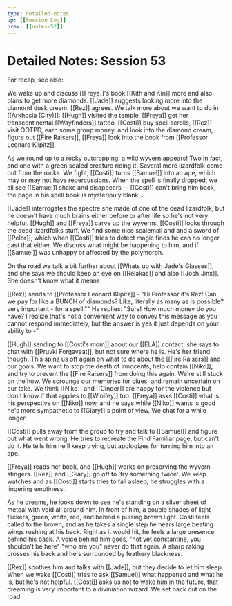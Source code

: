 ```yaml
---
type: detailed-notes
up: [[Session Log]]
prev: [[notes-52]]
---
```


# Detailed Notes: Session 53

For recap, see also: 

We wake up and discuss [[Freya]]'s book [[Kith and Kin]] more and also plans to get more diamonds. [[Jade]] suggests looking more into the diamond dusk cream. [[Rez]] agrees. We talk more about we want to do in [[Arkhosia (City)]]: [[Hugh]] visited the temple, [[Freya]] get her transcontinental [[Wayfinders]] tattoo, [[Costi]] buy spell scrolls, [[Rez]] visit OOTPD, earn some group money, and look into the diamond cream, figure out [[Fire Raisers]], [[Freya]] look into the book from [[Professor Leonard Klipitz]], 

As we round up to a rocky outcropping, a wild wyvern appears! Two in fact, and one with a green scaled creature riding it. Several more lizardfolk come out from the rocks. We fight, [[Costi]] turns [[Samuel]] into an ape, which may or may not have repercussions. When the spell is finally dropped, we all see [[Samuel]] shake and disappears -- [[Costi]] can't bring him back, the page in his spell book is mysteriouly blank...

[[Jade]] interrogates the spectre she made of one of the dead lizardfolk, but he doesn't have much brains either before or after life so he's not very helpful. [[Hugh]] and [[Freya]] carve up the wyverns, [[Costi]] looks through the dead lizardfolks stuff. We find some nice scalemail and and a sword of [[Pelor]], which when [[Costi]] tries to detect magic finds he can no longer cast that either. We discuss what might be happening to him, and if [[Samuel]] was unhappy or affected by the polymorph.

On the road we talk a bit further about [[Whats up with Jade's Glasses]], and she says we should keep an eye on [[Relakas]] and also [[Josh|Jinx]]. She doesn't know what it means 

[[Rez]] sends to [[Professor Leonard Klipitz]] - "Hi Professor it's Rez! Can we pay for like a BUNCH of diamonds? Like, literally as many as is possible? very important - for a spell."" He replies: "Sure! How much money do you have? I realize that's not a convenient way to convey this message as you cannot respond immediately, but the answer is yes it just depends on your ability to -"

[[Hugh]] sending to [[Costi's mom]] about our [[ELA]] contact, she says to chat with [[Pruvki Forgaveat]], but not sure where he is. He's her friend though. This spins us off again on what to do about the [[Fire Raisers]] and our goals. We want to stop the death of innocents, help contain [[Niko]], and try to prevent the [[Fire Raisers]] from doing this again. We're still stuck on the how. We scrounge our memories for clues, and remain uncertain on our take. We think [[Niko]] and [[Cinder]] are happy for the violence but don't know if that applies to [[Winifey]] too. [[Freya]] asks [[Costi]] what is his perspective on [[Niko]] now, and he says while [[Niko]] wants is good he's more sympathetic to [[Giary]]'s point of view. We chat for a while longer.

[[Costi]] pulls away from the group to try and talk to [[Samuel]] and figure out what went wrong. He tries to recreate the Find Familiar page, but can't do it. He tells him he'll keep trying, but apologizes for turning him into an ape. 

[[Freya]] reads her book, and [[Hugh]] works on preserving the wyvern stingers. [[Rez]] and [[Giary]] go off to 'try something twice'. We keep watches and as [[Costi]] starts tries to fall asleep, he struggles with a lingering emptiness. 

As he dreams, he looks down to see he's standing on a silver sheet of meteal with void all around him. In front of him, a couple shades of light flickers, green, white, red, and behind a pulsing brown light. Costi feels called to the brown, and as he takes a single step he hears large beating wings rushing at his back. Right as it would hit, he feels a large presence behind his back. A voice behind him goes, "not yet constantine, you shouldn't be here" "who are you" never do that again. A sharp raking crosses his back and he's surrounded by feathery blackness. 

[[Rez]] soothes him and talks with [[Jade]], but they decide to let him sleep. When we wake [[Costi]] tries to ask [[Samuel]] what happened and what he is, but he's not helpful. [[Costi]] asks us not to wake him in the future, that dreaming is very important to a diviniation wizard. We set back out on the road. 